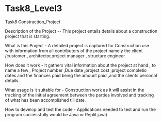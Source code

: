 # Task8_Level3
Task8 Construction_Project

Description of the Project -- This project entails details about a construction project that is starting.

What is this Project - A detailed project is captured for Construction use with information from all contributors of the project namely the client /customer , architector,project manager , structure engineer


How does it work - It gathers vital information about the project at hand , to name a few , Project number ,Due date ,project cost ,project completio dates and the finances paid being the amount paid ,and the clients personal details .


What usage is it suitable for - Construction work as it will assist in the tracking of the initial agreement between the parties involved and tracking of what has been accomplished till date. 


How to develop and test the code - Applications needed to test and run the program successfully would be Java or Replit.java)
